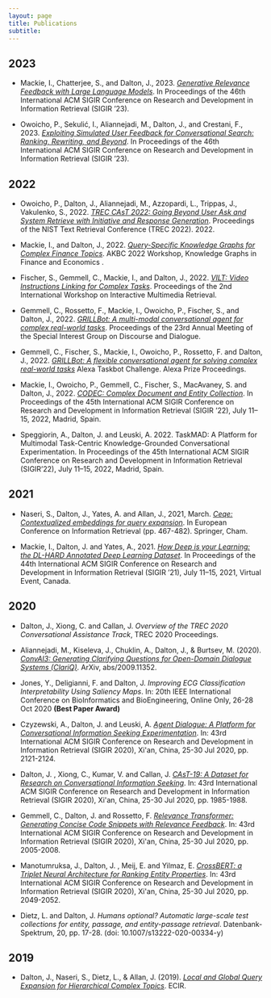 ```yaml
---
layout: page
title: Publications
subtitle: 
---
```

## 2023
- Mackie, I., Chatterjee, S., and Dalton, J., 2023. *[Generative Relevance Feedback with Large Language Models](https://arxiv.org/pdf/2304.13157.pdf)*. In Proceedings of the 46th International ACM SIGIR Conference on Research and Development in Information Retrieval (SIGIR ’23). 

- Owoicho, P., Sekulić, I., Aliannejadi, M., Dalton, J., and Crestani, F., 2023. *[Exploiting Simulated User Feedback for Conversational Search: Ranking, Rewriting, and Beyond](https://arxiv.org/pdf/2304.13874.pdf)*. In Proceedings of the 46th International ACM SIGIR Conference on Research and Development in Information Retrieval (SIGIR ’23). 

## 2022
- Owoicho, P., Dalton, J., Aliannejadi, M., Azzopardi, L., Trippas, J., Vakulenko, S., 2022. *[TREC CAsT 2022: Going Beyond User Ask and System Retrieve with Initiative and Response Generation](https://trec.nist.gov/pubs/trec31/papers/Overview_cast.pdf)*. Proceedings of the NIST Text Retrieval Conference (TREC 2022). 2022. 

- Mackie, I., and Dalton, J., 2022. *[Query-Specific Knowledge Graphs for Complex Finance Topics](https://arxiv.org/pdf/2211.04142.pdf)*. AKBC 2022 Workshop, Knowledge Graphs in Finance and Economics . 

- Fischer, S., Gemmell, C., Mackie, I., and Dalton, J., 2022. *[VILT: Video Instructions Linking for Complex Tasks](https://arxiv.org/pdf/2208.10858.pdf)*. Proceedings of the 2nd International Workshop on Interactive Multimedia Retrieval. 

- Gemmell, C., Rossetto, F., Mackie, I., Owoicho, P.,  Fischer, S., and Dalton, J., 2022. *[GRILLBot: A multi-modal conversational agent for complex real-world tasks](https://aclanthology.org/2022.sigdial-1.63.pdf)*. Proceedings of the 23rd Annual Meeting of the Special Interest Group on Discourse and Dialogue. 

- Gemmell, C., Fischer, S., Mackie, I., Owoicho, P., Rossetto, F. and Dalton, J., 2022. *[GRILLBot: A flexible conversational agent for solving complex real-world tasks](https://assets.amazon.science/0c/2c/f214256a43bba8d97ade42c56be0/grillbot-a-flexible-conversational-agent-for-solving-complex-real-world-tasks.pdf)* Alexa Taskbot Challenge. Alexa Prize Proceedings. 

- Mackie, I., Owoicho, P., Gemmell, C., Fischer, S., MacAvaney, S. and Dalton, J., 2022. *[CODEC: Complex Document and Entity Collection](https://arxiv.org/abs/2205.04546)*. In Proceedings of the 45th International ACM SIGIR Conference on Research and Development in Information Retrieval (SIGIR ’22), July 11–15, 2022, Madrid, Spain. 

- Speggiorin, A., Dalton, J. and Leuski, A. 2022. TaskMAD: A Platform for Multimodal Task-Centric Knowledge-Grounded Conversational Experimentation. In Proceedings of the 45th International ACM SIGIR Conference on Research and Development in Information Retrieval (SIGIR’22), July 11–15, 2022, Madrid, Spain.



## 2021
- Naseri, S., Dalton, J., Yates, A. and Allan, J., 2021, March. *[Ceqe: Contextualized embeddings for query expansion](https://arxiv.org/pdf/2103.05256.pdf)*. In European Conference on Information Retrieval (pp. 467-482). Springer, Cham.

- Mackie, I., Dalton, J. and Yates, A., 2021. *[How Deep is your Learning: the DL-HARD Annotated Deep Learning Dataset](https://arxiv.org/abs/2105.07975)*. In Proceedings of the 44th International ACM SIGIR Conference on Research and Development in Information Retrieval (SIGIR ’21), July 11–15, 2021, Virtual Event, Canada.

## 2020
 - Dalton, J., Xiong, C. and Callan, J. *Overview of the TREC 2020 Conversational Assistance Track*, TREC 2020 Proceedings. 
 
 - Aliannejadi, M., Kiseleva, J., Chuklin, A., Dalton, J., & Burtsev, M. (2020). *[ConvAI3: Generating Clarifying Questions for Open-Domain Dialogue Systems (ClariQ)](https://convai.io/ConvAI3_ClariQ2020.pdf)*. ArXiv, abs/2009.11352.
 
 - Jones, Y., Deligianni, F. and Dalton, J. *Improving ECG Classification Interpretability Using Saliency Maps*. In: 20th IEEE International Conference on BioInformatics and BioEngineering, Online Only, 26-28 Oct 2020 **(Best Paper Award)**
 
 - Czyzewski, A., Dalton, J. and Leuski, A.  *[Agent Dialogue: A Platform for Conversational Information Seeking Experimentation](https://dl.acm.org/doi/pdf/10.1145/3397271.3401397?casa_token=jMoe823tK-wAAAAA:RYyZpp4Z1DWctFnvDjUTP4q9lZa_9fUq1uvnH6EJR6EcqLSctydDvLBMADozZZlf7MelHlv7So0)*. In: 43rd International ACM SIGIR Conference on Research and Development in Information Retrieval (SIGIR 2020), Xi'an, China, 25-30 Jul 2020, pp. 2121-2124.
 
 - Dalton, J. , Xiong, C., Kumar, V. and Callan, J. *[CAsT-19: A Dataset for Research on Conversational Information Seeking](https://dl.acm.org/doi/pdf/10.1145/3397271.3401206?casa_token=pq0VyNqd2dcAAAAA:x4fXHaekrAJ33yuNzKZ9xIogzwDXnpELzSxFJFekgE3GWwtFrJxZvNNUMSajYqpwsxe50hmVF8I)*. In: 43rd International ACM SIGIR Conference on Research and Development in Information Retrieval (SIGIR 2020), Xi'an, China, 25-30 Jul 2020, pp. 1985-1988.
 
 - Gemmell, C., Dalton, J. and Rossetto, F.  *[Relevance Transformer: Generating Concise Code Snippets with Relevance Feedback](https://dl.acm.org/doi/10.1145/3397271.3401215)*. In: 43rd International ACM SIGIR Conference on Research and Development in Information Retrieval (SIGIR 2020), Xi'an, China, 25-30 Jul 2020, pp. 2005-2008.
 
- Manotumruksa, J., Dalton, J. , Meij, E. and Yilmaz, E. *[CrossBERT: a Triplet Neural Architecture for Ranking Entity Properties](https://dl.acm.org/doi/pdf/10.1145/3397271.3401265)*. In: 43rd International ACM SIGIR Conference on Research and Development in Information Retrieval (SIGIR 2020), Xi'an, China, 25-30 Jul 2020, pp. 2049-2052.

- Dietz, L. and Dalton, J. *Humans optional? Automatic large-scale test collections for entity, passage, and entity-passage retrieval*. Datenbank-Spektrum, 20, pp. 17-28. (doi: 10.1007/s13222-020-00334-y)

## 2019
 - Dalton, J., Naseri, S., Dietz, L., & Allan, J. (2019). *[Local and Global Query Expansion for Hierarchical Complex Topics](https://eprints.gla.ac.uk/174954/7/174954.pdf)*. ECIR.
